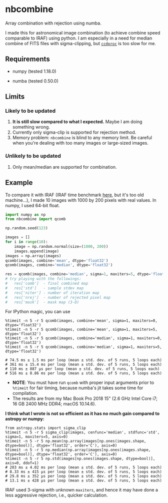 # nbcombine
Array combination with rejection using numba.



I made this for astronomical image combination (to achieve combine speed comparable to IRAF) using python. I am especially in a need for median combine of FITS files with sigma-clipping, but [``ccdproc``](https://github.com/astropy/ccdproc) is too slow for me.



## Requirements

* numpy (tested 1.18.0)

* numba (tested 0.50.0)



## Limits

### Likely to be updated

1. **It is still slow compared to what I expected.** Maybe I am doing something wrong.
2. Currently only sigma-clip is supported for rejection method.
3. Memory problem: ``nbcombine`` is blind to any memory limit. Be careful when you're dealing with too many images or large-sized images.



### *Un*likely to be updated

1. Only mean/median are supported for combination.



## Example

To compare it with IRAF (IRAF time benchmark [here](https://astro.uni-bonn.de/~sysstw/lfa_html/iraf/images.imcombine.html#reject), but it's too old machine...), I made 10 images with 1000 by 200 pixels with real values. In numpy, I used 64-bit float.

```python
import numpy as np
from nbcombine import qcomb

np.random.seed(123)

images = []
for i in range(10):
    image = np.random.normal(size=(1000, 200))
    images.append(image)
images = np.array(images)
qcomb(images, combine='mean', dtype='float32')
qcomb(images, combine='median', dtype='float32')

res = qcomb(images, combine='median', sigma=1, maxiters=5, dtype='float32', full=True)
# try playing with the followings: 
#   res['comb']  - final combined map
#   res['std']   - sample stdev map
#   res['niter'] - number of iteration map
#   res['nrej']  - number of rejected pixel map
#   res['mask']  - mask map (3-D)
```

For IPython magic, you can use

```
%timeit -n 5 -r 5 qcomb(images, combine='mean', sigma=1, maxiters=0, dtype='float32')
%timeit -n 5 -r 5 qcomb(images, combine='mean', sigma=1, maxiters=5, dtype='float32')
%timeit -n 5 -r 5 qcomb(images, combine='median', sigma=1, maxiters=0, dtype='float32')
%timeit -n 5 -r 5 qcomb(images, combine='median', sigma=1, maxiters=5, dtype='float32')

# 74.5 ms ± 1.5 ms per loop (mean ± std. dev. of 5 runs, 5 loops each)
# 361 ms ± 15.4 ms per loop (mean ± std. dev. of 5 runs, 5 loops each)
# 110 ms ± 887 µs per loop (mean ± std. dev. of 5 runs, 5 loops each)
# 516 ms ± 8.86 ms per loop (mean ± std. dev. of 5 runs, 5 loops each)
```

* **NOTE**: You must have run ``qcomb`` with proper input arguments prior to ``%timeit`` for fair timing, because numba's jit takes some time for compilation.
* The results are from my Mac Book Pro 2018 15" (2.6 GHz Intel Core i7; 16 GB 2400 MHz DDR4; macOS 10.14.6).

**I think what I wrote is not so efficient as it has no much gain compared to astropy or numpy:**

```
from astropy.stats import sigma_clip
%timeit -n 5 -r 5 sigma_clip(images, cenfunc='median', stdfunc='std', sigma=1, maxiters=5, axis=0)
%timeit -n 5 -r 5 np.mean(np.array(images[np.ones(images.shape, dtype=bool)], dtype='float32', order='C'), axis=0)
%timeit -n 5 -r 5 np.median(np.array(images[np.ones(images.shape, dtype=bool)], dtype='float32', order='C'), axis=0)
%timeit -n 5 -r 5 np.std(images[np.ones(images.shape, dtype=bool)], axis=0, ddof=1)
# 203 ms ± 4.02 ms per loop (mean ± std. dev. of 5 runs, 5 loops each)
# 8.33 ms ± 415 µs per loop (mean ± std. dev. of 5 runs, 5 loops each)
# 29.8 ms ± 352 µs per loop (mean ± std. dev. of 5 runs, 5 loops each)
# 13.1 ms ± 428 µs per loop (mean ± std. dev. of 5 runs, 5 loops each)
```





IRAF used 3-sigma with unknown ``maxiters``, and hence it may have done a less aggressive rejection, i.e., quicker calculation. 